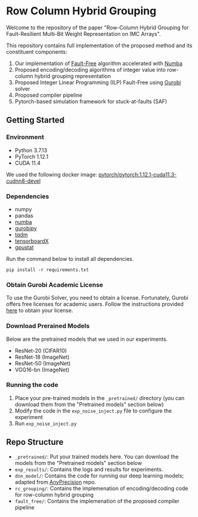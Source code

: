 # Row Column Hybrid Grouping

Welcome to the repository of the paper "Row-Column Hybrid Grouping for Fault-Resilient
Multi-Bit Weight Representation on IMC Arrays". 

This repository contains full implementation of the proposed method and its constituent components:

1. Our implementation of [Fault-Free](https://ieeexplore.ieee.org/abstract/document/9976251) algorithm accelerated with [Numba](https://numba.pydata.org/)
2. Proposed encoding/decoding algorithms of integer value into row-column hybrid grouping representation
3. Proposed Integer Linear Programming (ILP) Fault-Free using [Gurobi](https://www.gurobi.com/) solver
4. Proposed compiler pipeline
5. Pytorch-based simulation framework for stuck-at-faults (SAF)

## Getting Started
### Environment
* Python 3.7.13
* PyTorch 1.12.1 
* CUDA 11.4

We used the following docker image: [pytorch/pytorch:1.12.1-cuda11.3-cudnn8-devel](https://hub.docker.com/layers/pytorch/pytorch/1.12.1-cuda11.3-cudnn8-devel/images/sha256-dda4e7ce91e3f5b309233111b251e54cf47b44a742fe37c7f68d9429321fa0f9?context=explore)

### Dependencies
* numpy
* pandas
* [numba](https://numba.pydata.org/)
* [gurobipy](https://pypi.org/project/gurobipy/)
* [tqdm](https://tqdm.github.io/)
* [tensorboardX](https://github.com/lanpa/tensorboardX)
* [gpustat](https://github.com/wookayin/gpustat)

Run the command below to install all dependencies. 
```
pip install -r requirements.txt
```
### Obtain Gurobi Academic License
To use the Gurobi Solver, you need to obtain a license. Fortunately, Gurobi offers free licenses for academic users. Follow the instructions provided [here](https://www.gurobi.com/features/academic-wls-license/) to obtain your license.

### Download Prerained Models
Below are the pretrained models that we used in our experiments. 
* ResNet-20 (CIFAR10)
* ResNet-18 (ImageNet)
* ResNet-50 (ImageNet)
* VGG16-bn (ImageNet)

### Running the code
1. Place your pre-trained models in the `_pretrained/` directory (you can download them from the "Pretrained models" section below)
2. Modify the code in the `exp_noise_inject.py` file to configure the experiment
3. Run `exp_noise_inject.py`

## Repo Structure

* `_pretrained/`: Put your trained models here. You can download the models from the "Pretrained models" section below
* `exp_results/`: Contains the logs and results for experiments. 
* `dnn_model/`: Contains the code for running our deep learning models; adapted from [AnyPrecision](https://github.com/SHI-Labs/Any-Precision-DNNs) repo. 
* `rc_grouping/`: Contains the implemenation of encoding/decoding code for row-column hybrid grouping
* `fault_free/`: Contains the implemenation of the proposed compiler pipeline